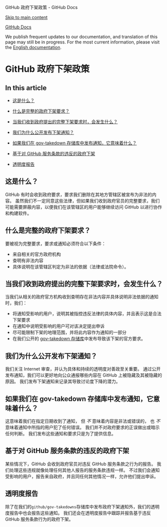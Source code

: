 GitHub 政府下架政策 - GitHub Docs

[Skip to main content](#main-content)

[](/cn)[GitHub Docs](/cn)

We publish frequent updates to our documentation, and translation of this page may still be in progress. For the most current information, please visit the [English documentation](/en).

GitHub 政府下架政策
==========

In this article
----------

* [这是什么？](#what-is-this)

* [什么是完整的政府下架要求？](#what-is-a-complete-government-takedown-request)

* [当我们收到政府提出的完整下架要求时，会发生什么？](#what-happens-when-we-receive-a-complete-takedown-request-from-a-government)

* [我们为什么公开发布下架通知？](#why-do-we-publicly-post-takedown-notices)

* [如果我们在 gov-takedown 存储库中发布通知，它意味着什么？](#what-does-it-mean-if-we-post-a-notice-in-our-gov-takedowns-repository)

* [基于对 GitHub 服务条款的违反的政府下架](#government-takedowns-based-on-violations-of-githubs-terms-of-service)

* [透明度报告](#transparency-reporting)

[](#what-is-this)这是什么？
----------

GitHub 有时会收到政府要求，要求我们删除在其地方管辖区被宣布为非法的内容。 虽然我们不一定同意这些法律，但如果我们收到政府官员的完整要求，我们可能需要屏蔽内容，以便我们在该管辖区的用户能够继续访问 GitHub 以进行协作和构建软件。

[](#what-is-a-complete-government-takedown-request)什么是完整的政府下架要求？
----------

要被视为完整要求，要求或通知必须符合以下条件：

* 来自相关的官方政府机构
* 查明有非法内容
* 具体说明在该管辖区判定为非法的依据（法律或法院命令）。

[](#what-happens-when-we-receive-a-complete-takedown-request-from-a-government)当我们收到政府提出的完整下架要求时，会发生什么？
----------

当我们从相关的政府官方机构收到查明存在非法内容并具体说明非法依据的通知时，我们：

* 将通知受影响的用户，说明其被指控违反法律的具体内容，并且表示这是合法下架要求
* 在通知中说明受影响的用户可对该决定提出申诉
* 尽可能限制下架的地理范围，并将此内容作为通知的一部分
* 在我们公开的 [gov-takedown 存储库](https://github.com/github/gov-takedowns)中发布导致该下架的官方要求。

[](#why-do-we-publicly-post-takedown-notices)我们为什么公开发布下架通知？
----------

我们关注 Internet 审查，并认为具体和持续的透明度对善政至关重要。 通过公开发布通知，我们可以更好地向公众通报哪些内容在 GitHub 上被隐藏及其被隐藏的原因。 我们发布下架通知来记录其导致讨论度下降的潜力。

[](#what-does-it-mean-if-we-post-a-notice-in-our-gov-takedowns-repository)如果我们在 gov-takedown 存储库中发布通知，它意味着什么？
----------

这意味着我们在指定日期收到了通知， 但 *不* 意味着内容是非法或错误的， 也 *不* 意味着通知中所指的用户犯了任何错误。 我们并不对政府要求的正误做出或暗示任何判断。 我们发布这些通知和要求只是为了提供信息。

[](#government-takedowns-based-on-violations-of-githubs-terms-of-service)基于对 GitHub 服务条款的违反的政府下架
----------

某些情况下，GitHub 会收到政府官员对违反 GitHub 服务条款之行为的报告。 我们处理这些违规就像处理任何其他人报告的服务条款违规一样。 不过我们会通知受影响的用户，报告来自政府，并且同任何其他情况一样，允许他们提出申诉。

[](#transparency-reporting)透明度报告
----------

除了在我们的`github/gov-takedowns`存储库中发布政府下架通知外，我们的透明度报告中也会报告这些通知。 我们还会在透明度报告中跟踪并报告基于违反 GitHub 服务条款行为的政府下架。
